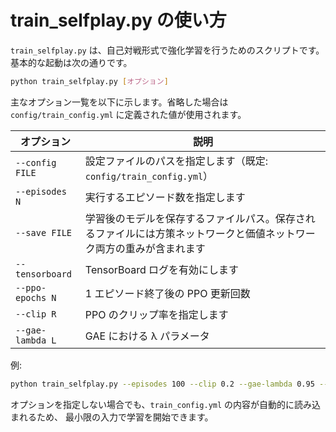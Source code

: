 # train_selfplay.py の使い方

`train_selfplay.py` は、自己対戦形式で強化学習を行うためのスクリプトです。基本的な起動は次の通りです。

```bash
python train_selfplay.py [オプション]
```

主なオプション一覧を以下に示します。省略した場合は `config/train_config.yml` に定義された値が使用されます。

| オプション | 説明 |
|------------|------|
| `--config FILE` | 設定ファイルのパスを指定します（既定: `config/train_config.yml`） |
| `--episodes N` | 実行するエピソード数を指定します |
| `--save FILE` | 学習後のモデルを保存するファイルパス。保存されるファイルには方策ネットワークと価値ネットワーク両方の重みが含まれます |
| `--tensorboard` | TensorBoard ログを有効にします |
| `--ppo-epochs N` | 1 エピソード終了後の PPO 更新回数 |
| `--clip R` | PPO のクリップ率を指定します |
| `--gae-lambda L` | GAE における λ パラメータ |

例:

```bash
python train_selfplay.py --episodes 100 --clip 0.2 --gae-lambda 0.95 --save model.pt
```

オプションを指定しない場合でも、`train_config.yml` の内容が自動的に読み込まれるため、
最小限の入力で学習を開始できます。
